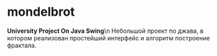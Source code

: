 # mondelbrot
**University Project On Java Swing**\n
Небольшой проект по джава, в котором реализован простейший интерфейс и алгоритм построение фрактала.

